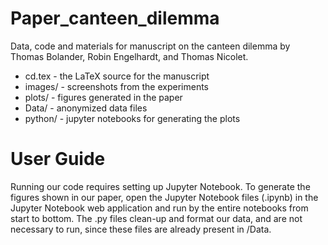 # Paper_canteen_dilemma

Data, code and materials for manuscript on the canteen dilemma by Thomas Bolander, Robin Engelhardt, and Thomas Nicolet.

- cd.tex - the LaTeX source for the manuscript
- images/ - screenshots from the experiments
- plots/ - figures generated in the paper
- Data/ - anonymized data files
- python/ - jupyter notebooks for generating the plots

# User Guide
Running our code requires setting up Jupyter Notebook.
To generate the figures shown in our paper, open the Jupyter Notebook files (.ipynb) in the Jupyter Notebook web application and run by the entire notebooks from start to bottom.
The .py files clean-up and format our data, and are not necessary to run, since these files are already present in /Data.
